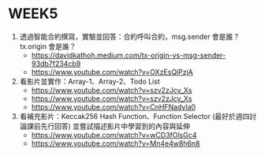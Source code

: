# WEEK5

1. 透過智能合約撰寫，實驗並回答：合約呼叫合約，msg.sender 會是誰？tx.origin 會是誰？ 
    - https://davidkathoh.medium.com/tx-origin-vs-msg-sender-93db7f234cb9
    - https://www.youtube.com/watch?v=OXzEsQjPzjA
2. 看影片並實作：Array-1、Array-2、Todo List
    - https://www.youtube.com/watch?v=szv2zJcy_Xs
    - https://www.youtube.com/watch?v=szv2zJcy_Xs
    - https://www.youtube.com/watch?v=CnHFNadyla0
3. 看補充影片：Keccak256 Hash Function、Function Selector (最好於週四討論課前先行回答) 並嘗試描述影片中學習到的內容與延伸
    - https://www.youtube.com/watch?v=wCD3fOlsGc4
    - https://www.youtube.com/watch?v=Mn4e4w8h6n8
